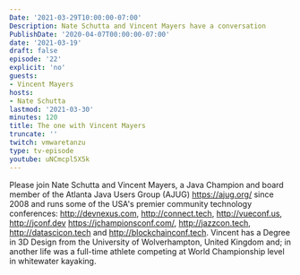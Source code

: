 ```yaml
---
Date: '2021-03-29T10:00:00-07:00'
Description: Nate Schutta and Vincent Mayers have a conversation
PublishDate: '2020-04-07T00:00:00-07:00'
date: '2021-03-19'
draft: false
episode: '22'
explicit: 'no'
guests:
- Vincent Mayers
hosts:
- Nate Schutta
lastmod: '2021-03-30'
minutes: 120
title: The one with Vincent Mayers
truncate: ''
twitch: vmwaretanzu
type: tv-episode
youtube: uNCmcpl5X5k
---
```


Please join Nate Schutta and Vincent Mayers, a Java Champion and board member of the Atlanta Java Users Group (AJUG) https://ajug.org/ since 2008 and runs some of the USA's premier community technology conferences: http://devnexus.com, http://connect.tech, http://vueconf.us, http://jconf.dev https://jchampionsconf.com/, http://jazzcon.tech, http://datascicon.tech and http://blockchainconf.tech. Vincent has a Degree in 3D Design from the University of Wolverhampton, United Kingdom and; in another life was a full-time athlete competing at World Championship level in whitewater kayaking.